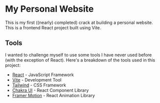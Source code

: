 # My Personal Website

This is my first ((nearly) completed) crack at building a personal website. This is a frontend React project built using Vite. 


## **Tools**
I wanted to challenge myself to use some tools I have never used before (with the exception of React). Here's a breakdown of the tools used in this project:
- [React](https://reactjs.org/) - JavaScript Framework
- [Vite](https://vitejs.dev/) - Development Tool
- [Tailwind](https://tailwindcss.com/) - CSS Framework
- [Chakra UI](https://chakra-ui.com/) - React Component Library
- [Framer Motion](https://www.framer.com/motion/introduction/) - React Animation Library

